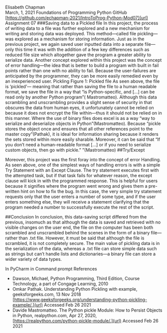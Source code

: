 Elisabeth Chapman                                               
March, 1, 2021
Foundations of Programming Python
GitHub [https://github.com/echapman-2021/IntroToProg-Python-Mod07](url)
Assignment 07
###Saving data to a Pickled file
In this project, the process of writing data to a file was further explored and a new mechanism for writing and storing data was deployed. This method—called file pickling—was explored as a mechanism for storing information. Just as in the previous project, we again saved user inputted data into a separate file—only this time it was with the addition of a few key differences such as reduced file size which altogether gave the program a greater ability to serialize data. Another concept explored within this project was the concept of error handling—the idea that is better to build a program with built in fail points rather than one with no ability to fail. Because the user-failures are anticipated by the programmer, they can be more easily remedied even by an inexperienced user.
Pickling
 Figure 1: Pickled file
As seen above, the file is ‘pickled’— meaning that rather than saving the file to a human readable format, we save the file in a way that “is Python-specific, and […] can be read only by another Python program”( Mastromatteo). Although this data scrambling and unscrambling provides a slight sense  of security in that obscures the data from human eyes, it unfortunately cannot be relied on because it does not encrypt the file within—thus it should not be relied on in this manner. Where the use of binary files does excel is as a way “way to serialize and deserialize objects in Python”(Mastromatteo). Because “pickle stores the object once and ensures that all other references point to the master copy”(Pathak), it is ideal for information sharing because it renders the sets stored within more easily sharable. Moreover, it can be said that  “If you don’t need a human-readable format […] or if you need to serialize custom objects, then go with pickle.” ”(Mastromatteo)
##Try/Except
 
Moreover, this project was the first foray into the concept of error Handling. As seen above, one of the simplest ways of handling errors is with a simple Try Statement with an Except Clause. The try statement executes first with the attempted task, but if that task fails for whatever reason, the except clause will kick in with the programmed response. This is helpful for users because it signifies where the program went wrong and gives them a pre-written hint on how to fix the bug. In this case, the very simple try statement requests only that the user enters a number of some type, and if the user enters something else, they will receive a statement clarifying that the program needed a number to successfully execute the rest of the script. 


##Conclusion
In conclusion, this data-saving script differed from the previous, insomuch as that although the data is saved and retrieved with no visible changes on the user end, the file on the computer has been both scrambled and unscrambled behind the scenes in the form of a binary file—rather than .txt file. However, it must be said that although the file is scrambled, it is not completely secure. The main value of pickling data is in the serialization of the data, whereas a .txt file can store simple data such as strings but can’t handle lists and dictionaries—a binary file can store a wider variety of data types. 

  In PyCharm
  in Command prompt
References
*	Dawson, Michael, Python Programming, Third Edition, Course Technology, a part of Congage Learning, 2010
* Omkar Pathak. Understanding Python Pickling with example, geeksforgeeks.com, 13 Nov 2018 [https://www.geeksforgeeks.org/understanding-python-pickling-example/.](url) Accessed Feb 26 2021
*	Davide Mastromatteo. The Python pickle Module: How to Persist Objects in Python, realpython.com, Apr 27, 2020,  [https://realpython.com/python-pickle-module/.](url) Accessed Feb 26 2021
